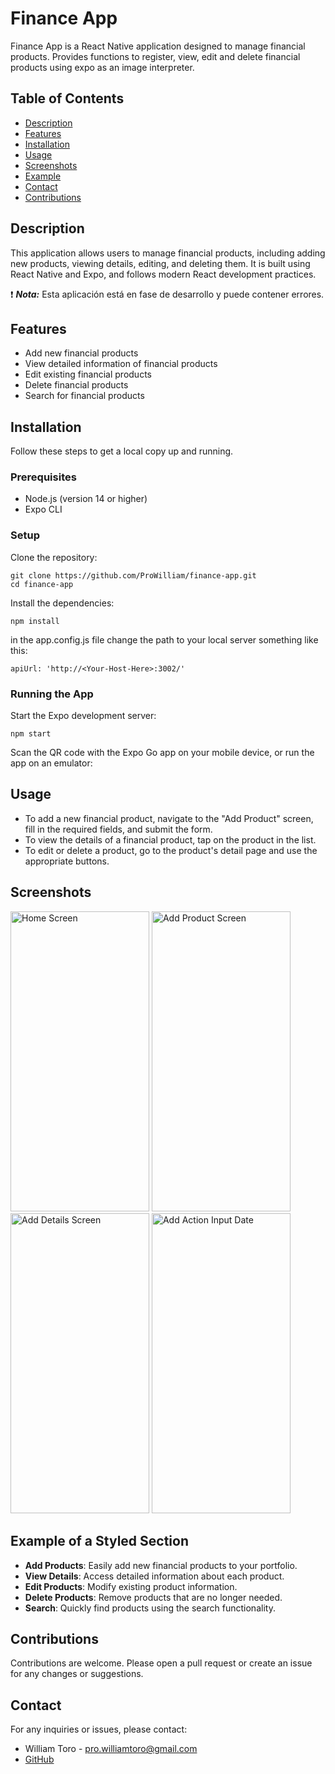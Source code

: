 # Finance App

Finance App is a React Native application designed to manage financial products. Provides functions to register, view, edit and delete financial products using expo as an image interpreter.

## Table of Contents

- [Description](#Description)
- [Features](#Features)
- [Installation](#Installation)
- [Usage](#Usage)
- [Screenshots](#Screenshots)
- [Example](#Example)
- [Contact](#contact)
- [Contributions](#Contributions)

## Description

This application allows users to manage financial products, including adding new products, viewing details, editing, and deleting them. It is built using React Native and Expo, and follows modern React development practices.

:exclamation: ***Nota:*** Esta aplicación está en fase de desarrollo y puede contener errores.

## Features

- Add new financial products
- View detailed information of financial products
- Edit existing financial products
- Delete financial products
- Search for financial products

## Installation

Follow these steps to get a local copy up and running.

### Prerequisites

- Node.js (version 14 or higher)
- Expo CLI

### Setup

Clone the repository:

```
git clone https://github.com/ProWilliam/finance-app.git
cd finance-app
```

Install the dependencies:

```
npm install
```

in the app.config.js file change the path to your local server something like this:

```
apiUrl: 'http://<Your-Host-Here>:3002/'
```

### Running the App

Start the Expo development server:

```
npm start
```

Scan the QR code with the Expo Go app on your mobile device, or run the app on an emulator:

## Usage

- To add a new financial product, navigate to the "Add Product" screen, fill in the required fields, and submit the form.
- To view the details of a financial product, tap on the product in the list.
- To edit or delete a product, go to the product's detail page and use the appropriate buttons.

## Screenshots

<img src="https://i.imgur.com/eW4YtSO.jpeg" alt="Home Screen" width="222" height="480">
<img src="https://i.imgur.com/fPSUfW7.jpeg" alt="Add Product Screen" width="222" height="480">
<img src="https://i.imgur.com/hsxTJUR.jpeg" alt="Add Details Screen" width="222" height="480">
<img src="https://i.imgur.com/UOaRBr6.jpeg" alt="Add Action Input Date" width="222" height="480">

## Example of a Styled Section

- **Add Products**: Easily add new financial products to your portfolio.
- **View Details**: Access detailed information about each product.
- **Edit Products**: Modify existing product information.
- **Delete Products**: Remove products that are no longer needed.
- **Search**: Quickly find products using the search functionality.

## Contributions
Contributions are welcome. Please open a pull request or create an issue for any changes or suggestions.

## Contact
For any inquiries or issues, please contact:

- William Toro - pro.williamtoro@gmail.com
- [GitHub](https://github.com/ProWilliam)
